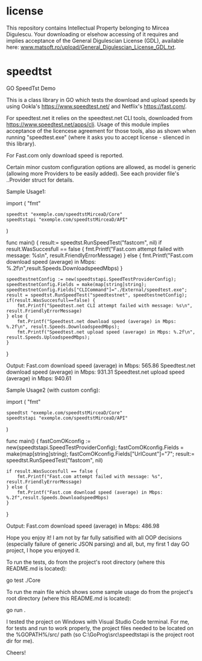 # license
This repository contains Intellectual Property belonging to Mircea Digulescu. Your downloading or elsehow accessing of it requires and implies acceptance of the General Digulescian License (GDL), available here: www.matsoft.ro/upload/General_Digulescian_License_GDL.txt.

# speedtst
GO SpeedTst Demo

This is a class library in GO which tests the download and upload speeds by using Ookla's https://www.speedtest.net/ and Netflix's https://fast.com/.

For speedtest.net it relies on the speedtest.net CLI tools, downloaded from https://www.speedtest.net/apps/cli. Usage of this module implies acceptance of the licencese agreement for those tools, also as shown when running "speedtest.exe" (where it asks you to accept license - slienced in this library).

For Fast.com only download speed is reported.

Certain minor custom configuration options are allowed, as model is generic (allowing more Providers to be easily added). See each provider file's ..Provider struct for details.

Sample Usage1:

import (
	"fmt"
	
	speedtst "exemple.com/speedtstMirceaD/Core"
	speedtstapi "exemple.com/speedtstMirceaD/API"
)

func main() {
	result:= speedtst.RunSpeedTest("fastcom", nil)
	if result.WasSuccesfull == false {
		fmt.Printf("Fast.com attempt failed with message: %s\n", result.FriendlyErrorMessage)
	} else {
		fmt.Printf("Fast.com download speed (average) in Mbps: %.2f\n",result.Speeds.DownloadspeedMbps)
	}

	speedtestnetConfig := new(speedtstapi.SpeedTestProviderConfig);
	speedtestnetConfig.Fields = make(map[string]string);
	speedtestnetConfig.Fields["CLICommand"]="./External/speedtest.exe";
	result = speedtst.RunSpeedTest("speedtestnet", speedtestnetConfig);
	if(result.WasSuccesfull==false) {
		fmt.Printf("Speedtest.net CLI attempt failed with message: %s\n", result.FriendlyErrorMessage)
	} else {
		fmt.Printf("Speedtest.net download speed (average) in Mbps: %.2f\n", result.Speeds.DownloadspeedMbps);
		fmt.Printf("Speedtest.net upload speed (average) in Mbps: %.2f\n", result.Speeds.UploadspeedMbps);
	}
}

Output: 
Fast.com download speed (average) in Mbps: 565.86
Speedtest.net download speed (average) in Mbps: 931.31
Speedtest.net upload speed (average) in Mbps: 940.61

Sample Usage2 (with custom config):

import (
	"fmt"

	speedtst "exemple.com/speedtstMirceaD/Core"
    speedtstapi "exemple.com/speedtstMirceaD/API"
)

func main() {
    fastComOKconfig := new(speedtstapi.SpeedTestProviderConfig);
	fastComOKconfig.Fields = make(map[string]string);
	fastComOKconfig.Fields["UrlCount"]="7";
	result:= speedtst.RunSpeedTest("fastcom", nil)

	if result.WasSuccesfull == false {
		fmt.Printf("Fast.com attempt failed with message: %s", result.FriendlyErrorMessage)
	} else {
		fmt.Printf("Fast.com download speed (average) in Mbps: %.2f",result.Speeds.DownloadspeedMbps)
	}
}

Output: 
Fast.com download speed (average) in Mbps: 486.98

Hope you enjoy it! I am not by far fully satisified with all OOP decisions (especially failure of generic JSON parsing) and all, but, my first 1 day GO project, I hope you enjoyed it.

To run the tests, do from the project's root directory (where this README.md is located):

go test ./Core

To run the main file which shows some sample usage do from the project's root directory (where this README.md is located):

go run .


I tested the project on Windows with Visual Studio Code terminal.
For me, for tests and run to work properly, the project files needed to be located on the %GOPATH%/src/ path (so C:\GoProg\src\speedtstapi is the project root dir for me).

Cheers!
